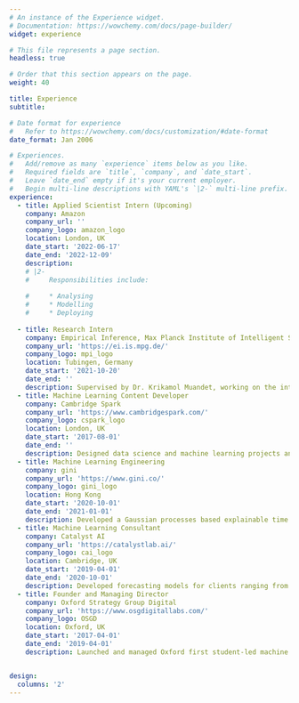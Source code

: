 ```yaml
---
# An instance of the Experience widget.
# Documentation: https://wowchemy.com/docs/page-builder/
widget: experience

# This file represents a page section.
headless: true

# Order that this section appears on the page.
weight: 40

title: Experience
subtitle:

# Date format for experience
#   Refer to https://wowchemy.com/docs/customization/#date-format
date_format: Jan 2006

# Experiences.
#   Add/remove as many `experience` items below as you like.
#   Required fields are `title`, `company`, and `date_start`.
#   Leave `date_end` empty if it's your current employer.
#   Begin multi-line descriptions with YAML's `|2-` multi-line prefix.
experience:
  - title: Applied Scientist Intern (Upcoming)
    company: Amazon
    company_url: ''
    company_logo: amazon_logo
    location: London, UK
    date_start: '2022-06-17'
    date_end: '2022-12-09'
    description: 
    # |2-
    #     Responsibilities include:
        
    #     * Analysing
    #     * Modelling
    #     * Deploying
        
  - title: Research Intern
    company: Empirical Inference, Max Planck Institute of Intelligent Systems
    company_url: 'https://ei.is.mpg.de/'
    company_logo: mpi_logo
    location: Tubingen, Germany
    date_start: '2021-10-20'
    date_end: ''
    description: Supervised by Dr. Krikamol Muandet, working on the interface of machine learning and econometric modelling. 
  - title: Machine Learning Content Developer
    company: Cambridge Spark
    company_url: 'https://www.cambridgespark.com/'
    company_logo: cspark_logo
    location: London, UK
    date_start: '2017-08-01'
    date_end: ''
    description: Designed data science and machine learning projects and delivered training courses to upskill students and corporates.        
  - title: Machine Learning Engineering
    company: gini
    company_url: 'https://www.gini.co/'
    company_logo: gini_logo
    location: Hong Kong
    date_start: '2020-10-01'
    date_end: '2021-01-01'
    description: Developed a Gaussian processes based explainable time series model for giniPredict, a forecasting tool built for use in Google spreadsheets for decision-makers. 
  - title: Machine Learning Consultant
    company: Catalyst AI
    company_url: 'https://catalystlab.ai/'
    company_logo: cai_logo
    location: Cambridge, UK
    date_start: '2019-04-01'
    date_end: '2020-10-01'
    description: Developed forecasting models for clients ranging from agricultural tech and fashion retail company.
  - title: Founder and Managing Director
    company: Oxford Strategy Group Digital
    company_url: 'https://www.osgdigitallabs.com/'
    company_logo: OSGD
    location: Oxford, UK
    date_start: '2017-04-01' 
    date_end: '2019-04-01'
    description: Launched and managed Oxford first student-led machine learning consultancy group with over 50 technical consultants.


design:
  columns: '2'
---
```

